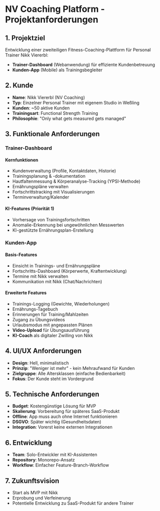 # NV Coaching Platform - Projektanforderungen

## 1. Projektziel
Entwicklung einer zweiteiligen Fitness-Coaching-Plattform für Personal Trainer Nikk Viererbl:
- **Trainer-Dashboard** (Webanwendung) für effiziente Kundenbetreuung
- **Kunden-App** (Mobile) als Trainingsbegleiter

## 2. Kunde
- **Name**: Nikk Viererbl (NV Coaching)
- **Typ**: Einzelner Personal Trainer mit eigenem Studio in Weßling
- **Kunden**: ~50 aktive Kunden
- **Trainingsart**: Functional Strength Training
- **Philosophie**: "Only what gets measured gets managed"

## 3. Funktionale Anforderungen

### Trainer-Dashboard
#### Kernfunktionen
- Kundenverwaltung (Profile, Kontaktdaten, Historie)
- Trainingsplanung & -dokumentation
- Hautfaltenmessung & Körperanalyse-Tracking (YPSI-Methode)
- Ernährungspläne verwalten
- Fortschrittstracking mit Visualisierungen
- Terminverwaltung/Kalender

#### KI-Features (Priorität 1)
- Vorhersage von Trainingsfortschritten
- Anomalie-Erkennung bei ungewöhnlichen Messwerten
- KI-gestützte Ernährungsplan-Erstellung

### Kunden-App
#### Basis-Features
- Einsicht in Trainings- und Ernährungspläne
- Fortschritts-Dashboard (Körperwerte, Kraftentwicklung)
- Termine mit Nikk verwalten
- Kommunikation mit Nikk (Chat/Nachrichten)

#### Erweiterte Features
- Trainings-Logging (Gewichte, Wiederholungen)
- Ernährungs-Tagebuch
- Erinnerungen für Training/Mahlzeiten
- Zugang zu Übungsvideos
- Urlaubsmodus mit angepassten Plänen
- **Video-Upload** für Übungsausführung
- **KI-Coach** als digitaler Zwilling von Nikk

## 4. UI/UX Anforderungen
- **Design**: Hell, minimalistisch
- **Prinzip**: "Weniger ist mehr" - kein Mehraufwand für Kunden
- **Zielgruppe**: Alle Altersklassen (einfache Bedienbarkeit)
- **Fokus**: Der Kunde steht im Vordergrund

## 5. Technische Anforderungen
- **Budget**: Kostengünstige Lösung für MVP
- **Skalierung**: Vorbereitung für späteres SaaS-Produkt
- **Offline**: App muss auch ohne Internet funktionieren
- **DSGVO**: Später wichtig (Gesundheitsdaten)
- **Integration**: Vorerst keine externen Integrationen

## 6. Entwicklung
- **Team**: Solo-Entwickler mit KI-Assistenten
- **Repository**: Monorepo-Ansatz
- **Workflow**: Einfacher Feature-Branch-Workflow

## 7. Zukunftsvision
- Start als MVP mit Nikk
- Erprobung und Verfeinerung
- Potentielle Entwicklung zu SaaS-Produkt für andere Trainer